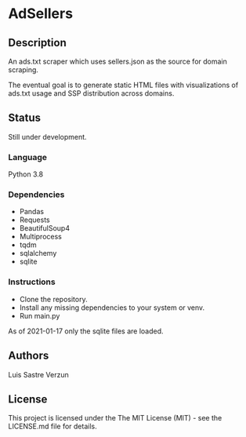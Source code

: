 # AdSellers

## Description

An ads.txt scraper which uses sellers.json as the source for domain scraping.

The eventual goal is to generate static HTML files with visualizations of ads.txt usage and SSP distribution across domains.

## Status

Still under development.

### Language

Python 3.8

### Dependencies

* Pandas
* Requests
* BeautifulSoup4
* Multiprocess
* tqdm
* sqlalchemy
* sqlite

### Instructions

* Clone the repository.
* Install any missing dependencies to your system or venv.
* Run main.py

As of 2021-01-17 only the sqlite files are loaded.

## Authors

Luis Sastre Verzun

## License

This project is licensed under the The MIT License (MIT) - see the LICENSE.md file for details.